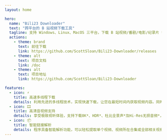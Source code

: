 ```yaml
---
layout: home

hero:
  name: "Bili23 Downloader"
  text: "跨平台的 B 站视频下载工具"
  tagline: 支持 Windows、Linux、MacOS 三平台，下载 B 站视频/番剧/电影/纪录片 等资源
  actions:
    - theme: brand
      text: 前往下载
      link: https://github.com/ScottSloan/Bili23-Downloader/releases
    - theme: alt
      text: 项目文档
      link: /doc
    - theme: alt
      text: 项目地址
      link: https://github.com/ScottSloan/Bili23-Downloader

features:
  - icon: ⚡
    title: 高速多线程下载
    details: 利用先进的多线程技术，实现快速下载，让您在最短时间内获取视频内容。同时支持批量下载，轻松处理多个文件，节省您的宝贵时间。
  - icon: 🎞️
    title: 高清音视频支持
    details: 享受极致视听体验，支持下载8K*、HDR*、杜比全景声*及Hi-Res无损音频*，让您感受影院级别的画质和音效，无论何时随地都能畅享高品质内容。（*需视频支持）
  - icon: 📦
    title: 智能链接解析
    details: 程序具备智能解析功能，可以轻松提取单个视频、视频所在合集或全部相关视频，简单操作，无需繁琐步骤，轻松获取您想要的所有内容。
---
```


<style>
:root{
    --vp-home-hero-image-background-image: radial-gradient(#ffffff 40%, #3cb2ff 80%, #ffffff 90%);
}
</style>